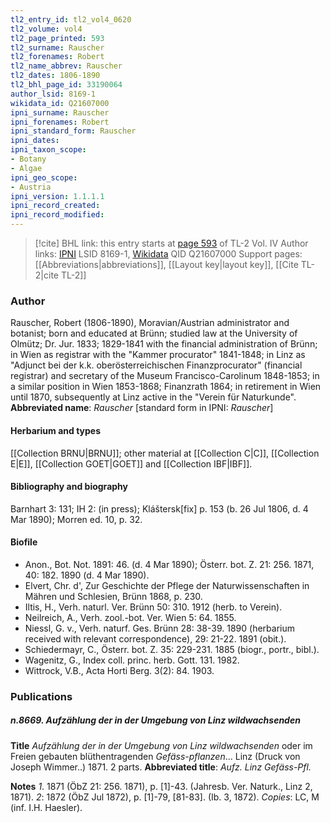 ```yaml
---
tl2_entry_id: tl2_vol4_0620
tl2_volume: vol4
tl2_page_printed: 593
tl2_surname: Rauscher
tl2_forenames: Robert
tl2_name_abbrev: Rauscher
tl2_dates: 1806-1890
tl2_bhl_page_id: 33190064
author_lsid: 8169-1
wikidata_id: Q21607000
ipni_surname: Rauscher
ipni_forenames: Robert
ipni_standard_form: Rauscher
ipni_dates: 
ipni_taxon_scope: 
- Botany
- Algae
ipni_geo_scope: 
- Austria
ipni_version: 1.1.1.1
ipni_record_created: 
ipni_record_modified:
---
```


> [!cite] BHL link: this entry starts at [page 593](https://www.biodiversitylibrary.org/page/33190064) of TL-2 Vol. IV
> Author links: [IPNI](https://www.ipni.org/a/8169-1) LSID 8169-1, [Wikidata](https://www.wikidata.org/wiki/Q21607000) QID Q21607000
> Support pages: [[Abbreviations|abbreviations]], [[Layout key|layout key]], [[Cite TL-2|cite TL-2]]

### Author

Rauscher, Robert (1806-1890), Moravian/Austrian administrator and botanist; born and educated at Brünn; studied law at the University of Olmütz; Dr. Jur. 1833; 1829-1841 with the financial administration of Brünn; in Wien as registrar with the "Kammer procurator" 1841-1848; in Linz as "Adjunct bei der k.k. oberösterreichischen Finanzprocurator" (financial registrar) and secretary of the Museum Francisco-Carolinum 1848-1853; in a similar position in Wien 1853-1868; Finanzrath 1864; in retirement in Wien until 1870, subsequently at Linz active in the "Verein für Naturkunde". 
**Abbreviated name**: *Rauscher* \[standard form in IPNI: *Rauscher*\]

#### Herbarium and types

[[Collection BRNU|BRNU]]; other material at [[Collection C|C]], [[Collection E|E]], [[Collection GOET|GOET]] and [[Collection IBF|IBF]].

#### Bibliography and biography

Barnhart 3: 131; IH 2: (in press); Kláštersk\[fix\] p. 153 (b. 26 Jul 1806, d. 4 Mar 1890); Morren ed. 10, p. 32.

#### Biofile

- Anon., Bot. Not. 1891: 46. (d. 4 Mar 1890); Österr. bot. Z. 21: 256. 1871, 40: 182. 1890 (d. 4 Mar 1890).
- Elvert, Chr. d', Zur Geschichte der Pflege der Naturwissenschaften in Mähren und Schlesien, Brünn 1868, p. 230.
- Iltis, H., Verh. naturl. Ver. Brünn 50: 310. 1912 (herb. to Verein).
- Neilreich, A., Verh. zool.-bot. Ver. Wien 5: 64. 1855.
- Niessl, G. v., Verh. naturf. Ges. Brünn 28: 38-39. 1890 (herbarium received with relevant correspondence), 29: 21-22. 1891 (obit.).
- Schiedermayr, C., Österr. bot. Z. 35: 229-231. 1885 (biogr., portr., bibl.).
- Wagenitz, G., Index coll. princ. herb. Gott. 131. 1982.
- Wittrock, V.B., Acta Horti Berg. 3(2): 84. 1903.

### Publications

##### n.8669. Aufzählung der in der Umgebung von Linz wildwachsenden

**Title**
*Aufzählung der in der Umgebung von Linz wildwachsenden* oder im Freien gebauten blüthentragenden *Gefäss-pflanzen*... Linz (Druck von Joseph Wimmer..) 1871. 2 parts.
**Abbreviated title**: *Aufz. Linz Gefäss-Pfl.*

**Notes**
*1*. 1871 (ÖbZ 21: 256. 1871), p. \[1\]-43. (Jahresb. Ver. Naturk., Linz 2, 1871).
*2*: 1872 (ÖbZ Jul 1872), p. \[1\]-79, \[81-83\]. (Ib. 3, 1872).
*Copies*: LC, M (inf. I.H. Haesler).

